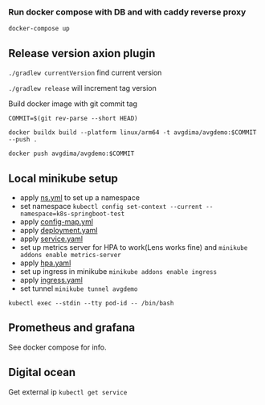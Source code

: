 ### Run docker compose with DB and with caddy reverse proxy

`docker-compose up`

## Release version axion plugin

`./gradlew currentVersion` find current version

`./gradlew release` will increment tag version

Build docker image with git commit tag

`COMMIT=$(git rev-parse --short HEAD)`

`docker buildx build --platform linux/arm64 -t avgdima/avgdemo:$COMMIT --push .`

`docker push avgdima/avgdemo:$COMMIT`

## Local minikube setup

- apply [ns.yml](k8s%2Fns.yml) to set up a namespace
- set namespace `kubectl config set-context --current --namespace=k8s-springboot-test`
- apply [config-map.yml](k8s%2Fconfig-map.yml)
- apply [deployment.yaml](k8s%2Fdeployment.yaml)
- apply [service.yaml](k8s%2Fservice.yaml)
- set up metrics server for HPA to work(Lens works fine) and `minikube addons enable metrics-server`
- apply [hpa.yaml](k8s%2Fhpa.yaml)
- set up ingress in minikube `minikube addons enable ingress`
- apply [ingress.yaml](k8s%2Fingress.yaml)
- set tunnel `minikube tunnel avgdemo`

`kubectl exec --stdin --tty pod-id -- /bin/bash`

## Prometheus and grafana

See docker compose for info.

## Digital ocean

Get external ip
`kubectl get service`
